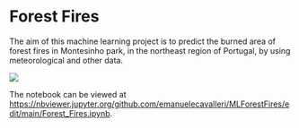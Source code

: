 # Forest Fires

The aim of this machine learning project is to predict the burned area of forest fires in Montesinho park, in the northeast region of Portugal, by using meteorological and other data.

![](https://photo620x400.mnstatic.com/d5064990d15d1075a0485634955b0e26/montesinho-natural-park.jpg)

The notebook can be viewed at https://nbviewer.jupyter.org/github.com/emanuelecavalleri/MLForestFires/edit/main/Forest_Fires.ipynb.
